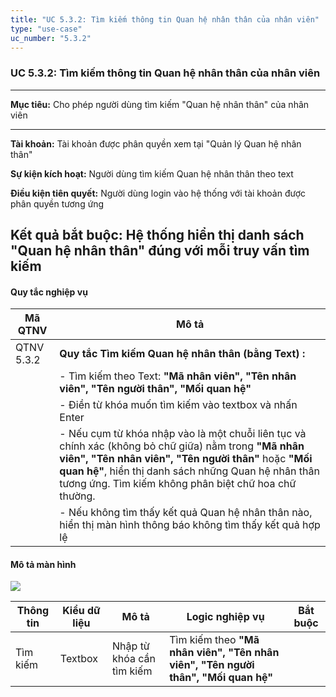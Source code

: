 ```yaml
---
title: "UC 5.3.2: Tìm kiếm thông tin Quan hệ nhân thân của nhân viên"
type: "use-case"
uc_number: "5.3.2"
---
```


### UC 5.3.2: Tìm kiếm thông tin Quan hệ nhân thân của nhân viên

  ------------------------------------------------------------------------------------------------------------
  **Mục tiêu:**               Cho phép người dùng tìm kiếm "Quan hệ nhân thân" của nhân viên
  --------------------------- --------------------------------------------------------------------------------
  **Tài khoản:**              Tài khoản được phân quyền xem tại "Quản lý Quan hệ nhân thân"

  **Sự kiện kích hoạt:**      Người dùng tìm kiếm Quan hệ nhân thân theo text

  **Điều kiện tiên quyết:**   Người dùng login vào hệ thống với tài khoản được phân quyền tương ứng

  **Kết quả bắt buộc:**       Hệ thống hiển thị danh sách "Quan hệ nhân thân" đúng với mỗi truy vấn tìm kiếm
  ------------------------------------------------------------------------------------------------------------

#### Quy tắc nghiệp vụ

| **Mã QTNV** | **Mô tả** |
| --- | --- |
| QTNV 5.3.2 | **Quy tắc Tìm kiếm Quan hệ nhân thân (bằng Text) :** |
|  | - Tìm kiếm theo Text: **"Mã nhân viên", "Tên nhân viên", "Tên người thân", "Mối quan hệ"** |
|  | - Điền từ khóa muốn tìm kiếm vào textbox và nhấn Enter |
|  | - Nếu cụm từ khóa nhập vào là một chuỗi liên tục và chính xác (không bỏ chữ giữa) nằm trong **"Mã nhân viên", "Tên nhân viên", "Tên người thân"** hoặc **"Mối quan hệ"**, hiển thị danh sách những Quan hệ nhân thân tương ứng. Tìm kiếm không phân biệt chữ hoa chữ thường. |
|  | - Nếu không tìm thấy kết quả Quan hệ nhân thân nào, hiển thị màn hình thông báo không tìm thấy kết quả hợp lệ |

#### Mô tả màn hình

![](media/image99.png)

| **Thông tin** | **Kiểu dữ liệu** | **Mô tả** | **Logic nghiệp vụ** | **Bắt buộc** |
| --- | --- | --- | --- | --- |
| Tìm kiếm | Textbox | Nhập từ khóa cần tìm kiếm | Tìm kiếm theo **"Mã nhân viên", "Tên nhân viên", "Tên người thân", "Mối quan hệ"** |  |

